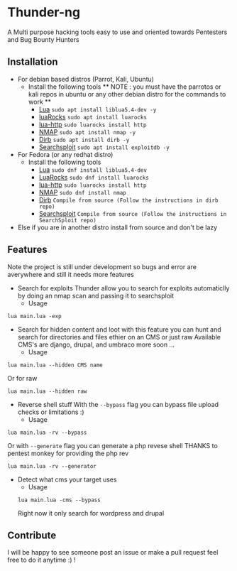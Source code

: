 # Thunder-ng
A Multi purpose hacking tools easy to use and oriented towards Pentesters and Bug Bounty Hunters
## Installation
* For debian based distros (Parrot, Kali, Ubuntu)
  * Install the following tools ** NOTE : you must have the parrotos or kali repos in ubuntu or any other debian distro for the commands to work **
    * [Lua](https://github.com/lua/lua) ```sudo apt install liblua5.4-dev -y```
    * [luaRocks](https://luarocks.org) ```sudo apt install luarocks```
    * [lua-http](https://daurnimator.github.io/lua-http/0.2/) ```sudo luarocks install http```
    * [NMAP](https://github.com/nmap/nmap) ```sudo apt install nmap -y```
    * [Dirb](https://github.com/v0re/dirb) ```sudo apt install dirb -y```
    * [Searchsploit](https://github.com/andreafioraldi/cve_searchsploit) ```sudo apt install exploitdb -y```
* For Fedora (or any redhat distro)
  * Install the following tools
    * [Lua](https://github.com/lua/lua) ```sudo dnf install liblua5.4-dev```
    * [LuaRocks](https://luarocks.org) ```sudo dnf install luarocks```
    * [lua-http](https://daurnimator.github.io/lua-http/0.2/) ```sudo luarocks install http```
    * [NMAP](https://github.com/nmap/nmap) ```sudo dnf install nmap```
    * [Dirb](https://github.com/v0re/dirb) ```Compile from source (Follow the instructions in dirb repo)```
    * [Searchsploit](https://github.com/andreafioraldi/cve_searchsploit) ```Compile from source (Follow the instructions in SearchSploit repo)``` 
* Else if you are in another distro install from source and don't be lazy
## Features
Note the project is still under development so bugs and error are averywhere and still it needs more features
* Search for exploits
Thunder allow you to search for exploits automaticlly by doing an nmap scan and passing it to searchsploit
  * Usage
```
lua main.lua -exp
```
* Search for hidden content and loot
with this feature you can hunt and search for directories and files ethier on an CMS or just raw Available CMS's are django, drupal, and umbraco more soon ...
  * Usage
```
lua main.lua --hidden CMS name 
```
Or for raw
```
lua main.lua --hidden raw
```
* Reverse shell stuff
With the ```--bypass``` flag you can bypass file upload checks or limitations :)
  * Usage
```
lua main.lua -rv --bypass
 ```
Or with ```--generate``` flag you can generate a php revese shell THANKS to pentest monkey for providing the php rev
```
lua main.lua -rv --generator
```
* Detect what cms your target uses
  * Usage
  ```
  lua main.lua -cms --bypass
  ```
  Right now it only search for wordpress and drupal
## Contribute
I will be happy to see someone post an issue or make a pull request feel free to do it anytime :) !
